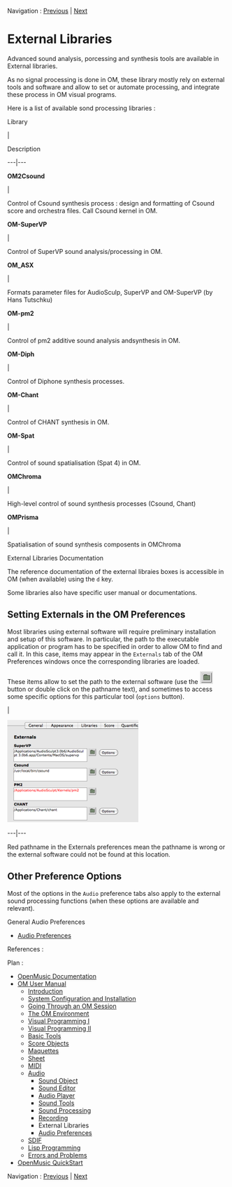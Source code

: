 Navigation : [Previous](SoundRecording "page
précédente\(Recording\)") | [Next](SoundPreferences "page
suivante\(Audio Preferences\)")

# External Libraries

Advanced sound analysis, porcessing and synthesis tools are available in
External libraries.

As no signal processing is done in OM, these library mostly rely on external
tools and software and allow to set or automate processing, and integrate
these process in OM visual programs.

Here is a list of available sond processing libraries :

Library

|

Description  
  
---|---  
  
**OM2Csound**

|

Control of Csound synthesis process : design and formatting of Csound score
and orchestra files. Call Csound kernel in OM.  
  
**OM-SuperVP**

|

Control of SuperVP sound analysis/processing in OM.  
  
**OM_ASX**

|

Formats parameter files for AudioSculp, SuperVP and OM-SuperVP (by Hans
Tutschku)  
  
**OM-pm2**

|

Control of pm2 additive sound analysis andsynthesis in OM.  
  
**OM-Diph**

|

Control of Diphone synthesis processes.  
  
**OM-Chant**

|

Control of CHANT synthesis in OM.  
  
**OM-Spat**

|

Control of sound spatialisation (Spat 4) in OM.  
  
**OMChroma**

|

High-level control of sound synthesis processes (Csound, Chant)  
  
**OMPrisma**

|

Spatialisation of sound synthesis composents in OMChroma  
  
External Libraries Documentation

The reference documentation of the external libraies boxes is accessible in OM
(when available) using the `d` key.

Some libraries also have specific user manual or documentations.

## Setting Externals in the OM Preferences

Most libraries using external software will require preliminary installation
and setup of this software. In particular, the  path to the executable
application or program has to be specified in order to allow OM to find and
call it. In this case, items may appear in the `Externals` tab of the OM
Preferences windows once the corresponding libraries are loaded.

These items allow to set the path to the external software (use the
![](../res/folder-button_icon.png) button or double click on the pathname
text), and sometimes to access some specific options for this particular tool
(`options` button).

|

[![](../res/externalprefs_1.png)](../res/externalprefs.png "Cliquez pour
agrandir")  
  
---|---  
  
Red pathname in the Externals preferences mean the pathname is wrong or the
external software could not be found at this location.

## Other Preference Options

Most of the options in the `Audio` preference tabs also apply to the external
sound processing functions (when these options are available and relevant).

General Audio Preferences

  * [Audio Preferences](SoundPreferences)

References :

Plan :

  * [OpenMusic Documentation](OM-Documentation)
  * [OM User Manual](OM-User-Manual)
    * [Introduction](00-Sommaire)
    * [System Configuration and Installation](Installation)
    * [Going Through an OM Session](Goingthrough)
    * [The OM Environment](Environment)
    * [Visual Programming I](BasicVisualProgramming)
    * [Visual Programming II](AdvancedVisualProgramming)
    * [Basic Tools](BasicObjects)
    * [Score Objects](ScoreObjects)
    * [Maquettes](Maquettes)
    * [Sheet](Sheet)
    * [MIDI](MIDI)
    * [Audio](Audio)
      * [Sound Object](Sound)
      * [Sound Editor](SoundEditor)
      * [Audio Player](AudioPlayer)
      * [Sound Tools](SoundTools)
      * [Sound Processing](SoundProcessing)
      * [Recording](SoundRecording)
      * External Libraries
      * [Audio Preferences](SoundPreferences)
    * [SDIF](SDIF)
    * [Lisp Programming](Lisp)
    * [Errors and Problems](errors)
  * [OpenMusic QuickStart](QuickStart-Chapters)

Navigation : [Previous](SoundRecording "page
précédente\(Recording\)") | [Next](SoundPreferences "page
suivante\(Audio Preferences\)")

